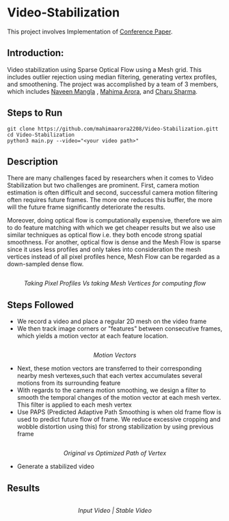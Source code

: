 # Video-Stabilization

This project involves Implementation of [Conference Paper](https://github.com/nvnmangla/Video-Stabilization/blob/main/paper.pdf).

## Introduction:

Video stabilization using Sparse Optical Flow using a Mesh grid. This includes outlier rejection using median filtering, generating vertex profiles, and smoothening. The project was accomplished by a team of 3 members, which includes [Naveen Mangla](https://github.com/nvnmangla/) , [Mahima Arora](https://www.linkedin.com/in/ACoAACBA3TsBoA_q_kcTQQXxA5fowvfELuNf-Nw), and [Charu Sharma](https://www.linkedin.com/in/ACoAAB3r70oBDt4ONFnZHCDUyYFGVw_YINTQZcM).

## Steps to Run
```
git clone https://github.com/mahimaarora2208/Video-Stabilization.gitt
cd Video-Stabilization
python3 main.py --video="<your video path>"
```

## Description

There are many challenges faced by researchers when it comes to Video Stabilization but two challenges are prominent. First, camera motion estimation is often difficult and second, successful camera motion filtering often requires future frames. The more one reduces this buffer, the more will the future frame significantly deteriorate the results. 

Moreover, doing optical flow is computationally expensive, therefore we aim to do feature matching with which we get cheaper results but we also use similar techniques as optical flow i.e. they both encode strong spatial smoothness. For another, optical flow is dense and the Mesh Flow is sparse since it uses less profiles and only takes into consideration the mesh vertices instead of all pixel profiles hence, Mesh Flow can be regarded as a down-sampled dense flow.

<p align="center"> 
    <img src="https://github.com/nvnmangla/Video-Stabilization/blob/2f1e92c8286fba8e4792690944c1c1c99a3793f3/Results/steadyVsMesh.png" alt>

</p>
<p align="center"> 
    <em>Taking Pixel Profiles Vs taking Mesh Vertices for computing flow</em>
</p>

## Steps Followed 
- We record a video and place a regular 2D mesh on the video frame
- We then track image corners or "features" between consecutive frames, which yields a motion vector at each feature location.
<p align="center"> 
<img src="https://github.com/nvnmangla/Video-Stabilization/blob/b8a2ebd574213bf376dbc6270b9cd2d19a5ad729/Results/old_motion_vectors/2.jpg" alt>
</p>

<p align="center"> 
    <em>Motion Vectors</em>
</p>

- Next, these motion vectors are transferred to their corresponding nearby mesh vertexes,such that each vertex accumulates several motions from its surrounding feature
- With regards to the camera motion smoothing, we design a filter to smooth the temporal changes of the motion vector at each mesh vertex. This filter is applied to each mesh vertex
- Use PAPS (Predicted Adaptive Path Smoothing is when old frame flow is used to predict future flow of frame. We reduce excessive cropping and wobble distortion using this) for strong stabilization by using previous frame
<p align="center"> 
<img src="https://github.com/nvnmangla/Video-Stabilization/blob/3a4a1ee195857697c229e15350d6f4b0b82d5add/Results/paths/0_20.png" alt>
</p>

<p align="center"> 
    <em>Original vs Optimized Path of Vertex</em>
</p>

- Generate a stabilized video 





## Results 
<p align="center"> 
<img src="https://github.com/nvnmangla/Video-Stabilization/blob/377ca47fcdf89a687b7f9644454d8258a2c0536f/Results/result%20.gif" alt>
</p>

<p align="center"> 
    <em>Input Video  | Stable Video </em>
</p>
